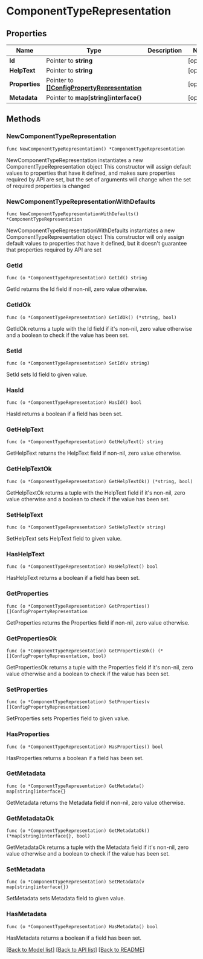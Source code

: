 # ComponentTypeRepresentation

## Properties

Name | Type | Description | Notes
------------ | ------------- | ------------- | -------------
**Id** | Pointer to **string** |  | [optional] 
**HelpText** | Pointer to **string** |  | [optional] 
**Properties** | Pointer to [**[]ConfigPropertyRepresentation**](ConfigPropertyRepresentation.md) |  | [optional] 
**Metadata** | Pointer to **map[string]interface{}** |  | [optional] 

## Methods

### NewComponentTypeRepresentation

`func NewComponentTypeRepresentation() *ComponentTypeRepresentation`

NewComponentTypeRepresentation instantiates a new ComponentTypeRepresentation object
This constructor will assign default values to properties that have it defined,
and makes sure properties required by API are set, but the set of arguments
will change when the set of required properties is changed

### NewComponentTypeRepresentationWithDefaults

`func NewComponentTypeRepresentationWithDefaults() *ComponentTypeRepresentation`

NewComponentTypeRepresentationWithDefaults instantiates a new ComponentTypeRepresentation object
This constructor will only assign default values to properties that have it defined,
but it doesn't guarantee that properties required by API are set

### GetId

`func (o *ComponentTypeRepresentation) GetId() string`

GetId returns the Id field if non-nil, zero value otherwise.

### GetIdOk

`func (o *ComponentTypeRepresentation) GetIdOk() (*string, bool)`

GetIdOk returns a tuple with the Id field if it's non-nil, zero value otherwise
and a boolean to check if the value has been set.

### SetId

`func (o *ComponentTypeRepresentation) SetId(v string)`

SetId sets Id field to given value.

### HasId

`func (o *ComponentTypeRepresentation) HasId() bool`

HasId returns a boolean if a field has been set.

### GetHelpText

`func (o *ComponentTypeRepresentation) GetHelpText() string`

GetHelpText returns the HelpText field if non-nil, zero value otherwise.

### GetHelpTextOk

`func (o *ComponentTypeRepresentation) GetHelpTextOk() (*string, bool)`

GetHelpTextOk returns a tuple with the HelpText field if it's non-nil, zero value otherwise
and a boolean to check if the value has been set.

### SetHelpText

`func (o *ComponentTypeRepresentation) SetHelpText(v string)`

SetHelpText sets HelpText field to given value.

### HasHelpText

`func (o *ComponentTypeRepresentation) HasHelpText() bool`

HasHelpText returns a boolean if a field has been set.

### GetProperties

`func (o *ComponentTypeRepresentation) GetProperties() []ConfigPropertyRepresentation`

GetProperties returns the Properties field if non-nil, zero value otherwise.

### GetPropertiesOk

`func (o *ComponentTypeRepresentation) GetPropertiesOk() (*[]ConfigPropertyRepresentation, bool)`

GetPropertiesOk returns a tuple with the Properties field if it's non-nil, zero value otherwise
and a boolean to check if the value has been set.

### SetProperties

`func (o *ComponentTypeRepresentation) SetProperties(v []ConfigPropertyRepresentation)`

SetProperties sets Properties field to given value.

### HasProperties

`func (o *ComponentTypeRepresentation) HasProperties() bool`

HasProperties returns a boolean if a field has been set.

### GetMetadata

`func (o *ComponentTypeRepresentation) GetMetadata() map[string]interface{}`

GetMetadata returns the Metadata field if non-nil, zero value otherwise.

### GetMetadataOk

`func (o *ComponentTypeRepresentation) GetMetadataOk() (*map[string]interface{}, bool)`

GetMetadataOk returns a tuple with the Metadata field if it's non-nil, zero value otherwise
and a boolean to check if the value has been set.

### SetMetadata

`func (o *ComponentTypeRepresentation) SetMetadata(v map[string]interface{})`

SetMetadata sets Metadata field to given value.

### HasMetadata

`func (o *ComponentTypeRepresentation) HasMetadata() bool`

HasMetadata returns a boolean if a field has been set.


[[Back to Model list]](../README.md#documentation-for-models) [[Back to API list]](../README.md#documentation-for-api-endpoints) [[Back to README]](../README.md)


